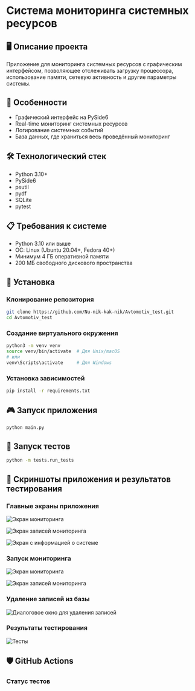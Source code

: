 # Система мониторинга системных ресурсов

## 🖥️ Описание проекта

Приложение для мониторинга системных ресурсов с графическим интерфейсом, позволяющее отслеживать загрузку процессора, использование памяти, сетевую активность и другие параметры системы.

## 🌟 Особенности

- Графический интерфейс на PySide6
- Real-time мониторинг системных ресурсов
- Логирование системных событий
- База данных, где храниться весь проведённый мониторинг

## 🛠️ Технологический стек

- Python 3.10+
- PySide6
- psutil
- pydf
- SQLite
- pytest

## 📋 Требования к системе

- Python 3.10 или выше
- ОС: Linux (Ubuntu 20.04+, Fedora 40+)
- Минимум 4 ГБ оперативной памяти
- 200 МБ свободного дискового пространства

## 🚀 Установка

### Клонирование репозитория

```bash
git clone https://github.com/Nu-nik-kak-nik/Avtomotiv_test.git
cd Avtomotiv_test
```

### Создание виртуального окружения

```bash
python3 -m venv venv
source venv/bin/activate  # Для Unix/macOS
# или
venv\Scripts\activate     # Для Windows
```

### Установка зависимостей

```bash
pip install -r requirements.txt
```

## 🎮 Запуск приложения

```bash
python main.py
```

## 🧪 Запуск тестов

```bash
python -m tests.run_tests
```

## 📸 Скриншоты приложения и результатов тестирования

### Главные экраны приложения
![Экран мониторинга](images/monitoring_page.png)

![Экран записей мониторинга](images/monitoring_records_page.png)

![Экран с информацией о системе](images/system_info.png)

### Запуск мониторинга
![Экран мониторинга](images/start_of_monitoring.png)

![Экран записей мониторинга](images/monitoring_data_display.png)

### Удаление записей из базы
![Диалоговое окно для удаления записей](images/removing_records_from_database.png)

### Результаты тестирования 
![Тесты](images/test_results.png)

## 🛡️ GitHub Actions

### Статус тестов

[//]: # (![Тесты]&#40;https://github.com/Nu-nik-kak-nik/Avtomotiv_test/actions/workflows/python-tests.yml/badge.svg&#41;)